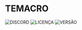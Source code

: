 # TEMACRO

![DISCORD](https://img.shields.io/discord/578964738617376769.svg?color=101010&label=DISCORD&labelColor=5865F2&logo=discord&logoColor=5865F2&style=flat-square)
![LICENÇA](https://img.shields.io/github/license/CroiDev/CroiDev.github.io?color=101010&label=LICENÇA&labelColor=C2C2C2&style=flat-square)
![VERSÃO](https://img.shields.io/github/v/release/CroiDev/TEMACRO?color=101010&labelColor=57F287&label=VERS%C3%83O&logo=css3&logoColor=101010&style=flat-square)
